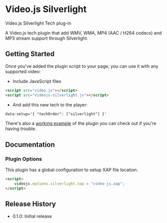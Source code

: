 # Video.js Silverlight

Video.js Silverlight Tech plug-in

A Video.js tech plugin that add WMV, WMA, MP4 (AAC / H264 codecs) and MP3 stream support through Silverlight.

## Getting Started

Once you've added the plugin script to your page, you can use it with any supported video:
 * Include JavaScript files
```html
<script src="video.js"></script>
<script src="videojs-silverlight.js"></script>
```
 * And add this new tech to the player:
```html
data-setup='{ "techOrder": ["silverlight"] }'
```

There's also a [working example](example.html) of the plugin you can check out if you're having trouble.

## Documentation
### Plugin Options

This plugin has a global configuration to setup XAP file location.
```html
<script>
    videojs.options.silverlight.xap = "video-js.xap";
</script>
```

## Release History

 - 0.1.0: Initial release
